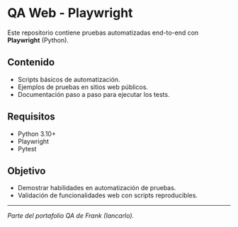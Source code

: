 # QA Web - Playwright

Este repositorio contiene pruebas automatizadas end-to-end con **Playwright** (Python).

## Contenido
- Scripts básicos de automatización.
- Ejemplos de pruebas en sitios web públicos.
- Documentación paso a paso para ejecutar los tests.

## Requisitos
- Python 3.10+
- Playwright
- Pytest

## Objetivo
- Demostrar habilidades en automatización de pruebas.
- Validación de funcionalidades web con scripts reproducibles.

---
*Parte del portafolio QA de Frank (Iancarlo).*
